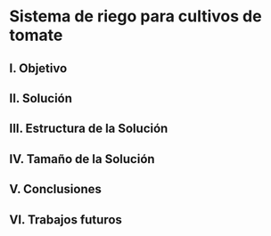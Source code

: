 # Sistema de riego para cultivos de tomate
## I. **Objetivo**
## II. **Solución**
## III. **Estructura de la Solución**
## IV. **Tamaño de la Solución**
## V. **Conclusiones**
## VI. **Trabajos futuros**
